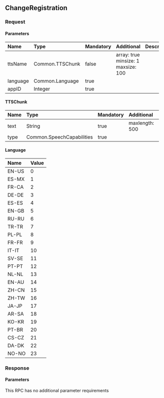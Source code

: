 ## ChangeRegistration

### Request
#### Parameters
|Name|Type|Mandatory|Additional|Description|
|:---|:---|:--------|:---------|:----------|
|ttsName|Common.TTSChunk|false|array: true<br>minsize: 1<br>maxsize: 100||
|language|Common.Language|true|||
|appID|Integer|true|||
#### TTSChunk
|Name|Type|Mandatory|Additional|Description|
|:---|:---|:--------|:---------|:----------|
|text|String|true|maxlength: 500||
|type|Common.SpeechCapabilities|true|||
#### Language
|Name|Value|
|:---|:----|
|EN-US|0|
|ES-MX|1|
|FR-CA|2|
|DE-DE|3|
|ES-ES|4|
|EN-GB|5|
|RU-RU|6|
|TR-TR|7|
|PL-PL|8|
|FR-FR|9|
|IT-IT|10|
|SV-SE|11|
|PT-PT|12|
|NL-NL|13|
|EN-AU|14|
|ZH-CN|15|
|ZH-TW|16|
|JA-JP|17|
|AR-SA|18|
|KO-KR|19|
|PT-BR|20|
|CS-CZ|21|
|DA-DK|22|
|NO-NO|23|
### Response
#### Parameters
This RPC has no additional parameter requirements

